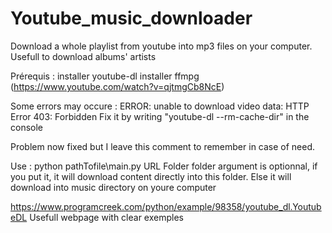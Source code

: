 # Youtube_music_downloader
Download a whole playlist from youtube into mp3 files on your computer. Usefull to download albums' artists

Prérequis : installer youtube-dl 
            installer ffmpg (https://www.youtube.com/watch?v=qjtmgCb8NcE)

Some errors may occure : ERROR: unable to download video data: HTTP Error 403: Forbidden
Fix it by writing "youtube-dl --rm-cache-dir" in the console

Problem now fixed but I leave this comment to remember in case of need.

Use : python pathTofile\main.py URL Folder
folder argument is optionnal, if you put it, it will download content directly into this folder. Else it will download into music directory on youre computer


https://www.programcreek.com/python/example/98358/youtube_dl.YoutubeDL  Usefull webpage with clear exemples
